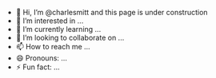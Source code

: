 - 👋 Hi, I’m @charlesmitt and this page is under construction 
- 👀 I’m interested in ...
- 🌱 I’m currently learning ...
- 💞️ I’m looking to collaborate on ...
- 📫 How to reach me ...
- 😄 Pronouns: ...
- ⚡ Fun fact: ...

<!---
charlesmitt/charlesmitt is a ✨ special ✨ repository because its `README.md` (this file) appears on your GitHub profile.
You can click the Preview link to take a look at your changes.
--->

